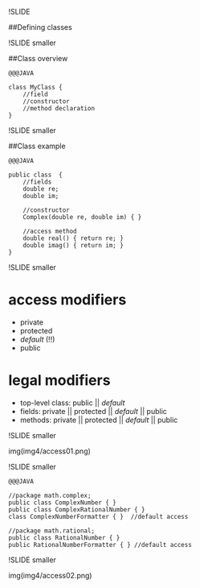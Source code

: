 !SLIDE 

##Defining classes 


!SLIDE smaller

##Class overview 
	
	@@@JAVA
	
	class MyClass {				
		//field
		//constructor
		//method declaration
	}

!SLIDE smaller

##Class example

	@@@JAVA
	
	public class  {
		//fields
		double re;
		double im;

		//constructor
		Complex(double re, double im) { }
		
		//access method
		double real() { return re; }
		double imag() { return im; }
	}
	
	
!SLIDE smaller 

# access modifiers
* private 
* protected
* _default_ (!!)
* public

# legal modifiers
* top-level class: public || _default_
* fields: private || protected || _default_ || public
* methods: private || protected || _default_ || public

!SLIDE smaller

img(img4/access01.png)


!SLIDE smaller

	@@@JAVA
	
	//package math.complex;
	public class ComplexNumber { }
	public class ComplexRationalNumber { }
	class ComplexNumberFormatter { }  //default access
	
	//package math.rational;
	public class RationalNumber { } 
	public RationalNumberFormatter { } //default access
	
!SLIDE smaller

img(img4/access02.png)
	


